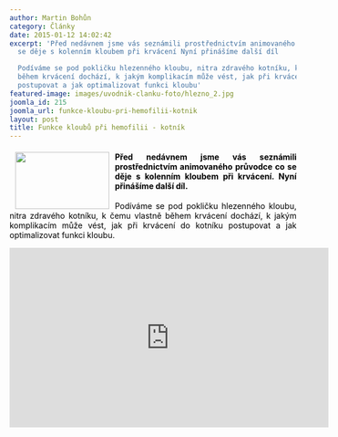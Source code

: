 ```yaml
---
author: Martin Bohůn
category: Články
date: 2015-01-12 14:02:42
excerpt: 'Před nedávnem jsme vás seznámili prostřednictvím animovaného průvodce co
  se děje s kolenním kloubem při krvácení Nyní přinášíme další díl

  Podíváme se pod pokličku hlezenného kloubu, nitra zdravého kotníku, k čemu vlastně
  během krvácení dochází, k jakým komplikacím může vést, jak při krvácení do kotníku
  postupovat a jak optimalizovat funkci kloubu'
featured-image: images/uvodnik-clanku-foto/hlezno_2.jpg
joomla_id: 215
joomla_url: funkce-kloubu-pri-hemofilii-kotnik
layout: post
title: Funkce kloubů při hemofilii - kotník
---
```


<h4 style="text-align: justify;">
 <a href="https://www.youtube.com/watch?v=RN4QCPxgvJg" title="Funkce kloubu při hemofilii - kotník">
  <img border="0" height="100" src="{{ site.baseurl }}/images/uvodnik-clanku-foto/hlezno_2.jpg" style="float: left; margin-left: 10px; margin-right: 10px;" width="165"/>
 </a>
 <span style="color: #000000;">
  Před nedávnem jsme vás seznámili prostřednictvím animovaného průvodce co se děje s kolenním kloubem při krvácení. Nyní přinášíme další díl.
 </span>
</h4>
<p style="text-align: justify;">
 <span style="color: #000000;">
  Podíváme se pod pokličku hlezenného kloubu, nitra zdravého kotníku, k čemu vlastně během krvácení dochází, k jakým komplikacím může vést, jak při krvácení do kotníku postupovat a jak optimalizovat funkci kloubu.
 </span>
</p>
<p style="text-align: center;">
</p>
<p>
 <iframe frameborder="0" height="315" src="http://www.youtube.com/embed/fEjmBcCaNKE" style="display: block; margin-left: auto; margin-right: auto;" width="560">
 </iframe>
</p>
